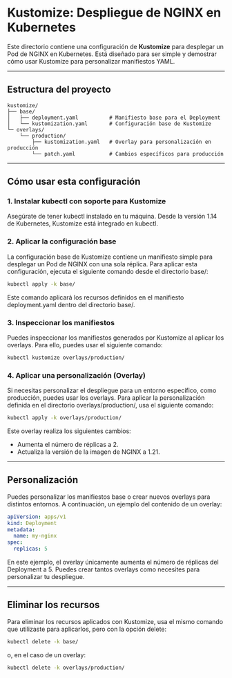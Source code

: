 # Kustomize: Despliegue de NGINX en Kubernetes

Este directorio contiene una configuración de **Kustomize** para desplegar un Pod de NGINX en Kubernetes. Está diseñado para ser simple y demostrar cómo usar Kustomize para personalizar manifiestos YAML.

---

## Estructura del proyecto

```plaintext
kustomize/
├── base/
│   ├── deployment.yaml          # Manifiesto base para el Deployment
│   └── kustomization.yaml       # Configuración base de Kustomize
└─ overlays/
    └── production/
        ├── kustomization.yaml   # Overlay para personalización en producción
        └── patch.yaml           # Cambios específicos para producción
```

---

## Cómo usar esta configuración

### 1. Instalar kubectl con soporte para Kustomize

Asegúrate de tener kubectl instalado en tu máquina. Desde la versión 1.14 de Kubernetes, Kustomize está integrado en kubectl.

### 2. Aplicar la configuración base

La configuración base de Kustomize contiene un manifiesto simple para desplegar un Pod de NGINX con una sola réplica. Para aplicar esta configuración, ejecuta el siguiente comando desde el directorio base/:

```bash
kubectl apply -k base/
```

Este comando aplicará los recursos definidos en el manifiesto deployment.yaml dentro del directorio base/.

### 3. Inspeccionar los manifiestos

Puedes inspeccionar los manifiestos generados por Kustomize al aplicar los overlays. Para ello, puedes usar el siguiente comando:

```bash
kubectl kustomize overlays/production/
```

### 4. Aplicar una personalización (Overlay)

Si necesitas personalizar el despliegue para un entorno específico, como producción, puedes usar los overlays. Para aplicar la personalización definida en el directorio overlays/production/, usa el siguiente comando:

```bash
kubectl apply -k overlays/production/
```

Este overlay realiza los siguientes cambios:

- Aumenta el número de réplicas a 2.
- Actualiza la versión de la imagen de NGINX a 1.21.

---

## Personalización

Puedes personalizar los manifiestos base o crear nuevos overlays para distintos entornos. A continuación, un ejemplo del contenido de un overlay:

```yaml
apiVersion: apps/v1
kind: Deployment
metadata:
  name: my-nginx
spec:
  replicas: 5
```

En este ejemplo, el overlay únicamente aumenta el número de réplicas del Deployment a 5. Puedes crear tantos overlays como necesites para personalizar tu despliegue.

---

## Eliminar los recursos

Para eliminar los recursos aplicados con Kustomize, usa el mismo comando que utilizaste para aplicarlos, pero con la opción delete:

```bash
kubectl delete -k base/
```

o, en el caso de un overlay:

```bash
kubectl delete -k overlays/production/
```

